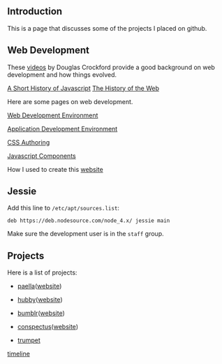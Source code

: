 ## Introduction

This is a page that discusses some of the projects I placed 
on github.

## Web Development

These [videos](https://www.youtube.com/playlist?list=PL7664379246A246CB) by
Douglas Crockford provide a good background on web development and how 
things evolved.

[A Short History of Javascript](https://www.w3.org/community/webed/wiki/A_Short_History_of_JavaScript)
[The History of the Web](https://www.w3.org/community/webed/wiki/The_history_of_the_Web)


Here are some pages on web development.

[Web Development Environment](#pages/web-development-environment)

[Application Development Environment](#pages/application-development-environment)

[CSS Authoring](#pages/css-authoring)

[Javascript Components](#pages/javascript-components)

How I used to create this [website](#pages/github-pages)



## Jessie

Add this line to ```/etc/apt/sources.list```:

```deb https://deb.nodesource.com/node_4.x/ jessie main```


Make sure the development user is in the ```staff``` group.



## Projects

Here is a list of projects:

- [paella](https://github.com/umeboshi2/paella)([website](paella))

- [hubby](https://github.com/umeboshi2/hubby)([website](hubby))

- [bumblr](https://github.com/umeboshi2/bumblr)([website](bumblr))

- [conspectus](https://github.com/umeboshi2/conspectus)([website](conspectus))

- [trumpet](https://github.com/umeboshi2/trumpet)


[timeline](#pages/timeline)
